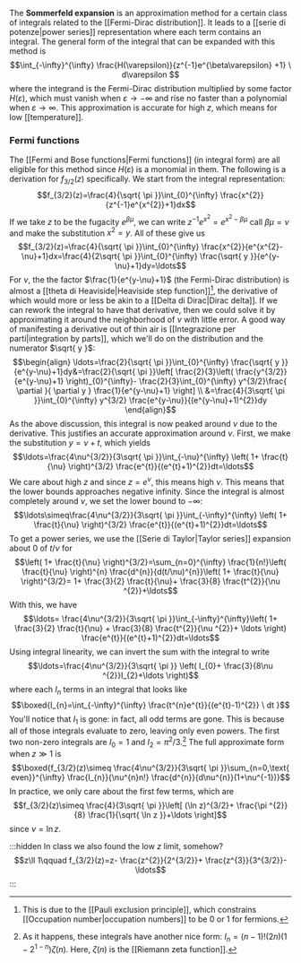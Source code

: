 The **Sommerfeld expansion** is an approximation method for a certain class of integrals related to the [[Fermi-Dirac distribution]]. It leads to a [[serie di potenze|power series]] representation where each term contains an integral. The general form of the integral that can be expanded with this method is
$$\int_{-\infty}^{\infty} \frac{H(\varepsilon)}{z^{-1}e^{\beta\varepsilon}
+1} \ d\varepsilon $$
where the integrand is the Fermi-Dirac distribution multiplied by some factor $H(\varepsilon)$, which must vanish when $\varepsilon\to-\infty$ and rise no faster than a polynomial when $\varepsilon\to \infty$. This approximation is accurate for high $z$, which means for low [[temperature]].
### Fermi functions
The [[Fermi and Bose functions|Fermi functions]] (in integral form) are all eligible for this method since $H(\varepsilon)$ is a monomial in them. The following is a derivation for $f_{3/2}(z)$ specifically. We start from the integral representation:
$$f_{3/2}(z)=\frac{4}{\sqrt{ \pi }}\int_{0}^{\infty} \frac{x^{2}}{z^{-1}e^{x^{2}}+1}dx$$
If we take $z$ to be the fugacity $e^{\beta \mu}$, we can write $z^{-1}e^{x^{2}}=e^{x^{2}-\beta \mu}$ call $\beta \mu=\nu$ and make the substitution $x^{2}=y$. All of these give us
$$f_{3/2}(z)=\frac{4}{\sqrt{ \pi }}\int_{0}^{\infty} \frac{x^{2}}{e^{x^{2}-\nu}+1}dx=\frac{4}{2\sqrt{ \pi }}\int_{0}^{\infty} \frac{\sqrt{ y }}{e^{y-\nu}+1}dy=\ldots$$
For $\nu$, the the factor $\frac{1}{e^{y-\nu}+1}$ (the Fermi-Dirac distribution) is almost a [[theta di Heaviside|Heaviside step function]][^1], the derivative of which would more or less be akin to a [[Delta di Dirac|Dirac delta]]. If we can rework the integral to have that derivative, then we could solve it by approximating it around the neighborhood of $\nu$ with little error. A good way of manifesting a derivative out of thin air is [[Integrazione per parti|integration by parts]], which we'll do on the distribution and the numerator $\sqrt{ y }$:
$$\begin{align}
\ldots=\frac{2}{\sqrt{ \pi }}\int_{0}^{\infty} \frac{\sqrt{ y }}{e^{y-\nu}+1}dy&=\frac{2}{\sqrt{ \pi }}\left[ \frac{2}{3}\left( \frac{y^{3/2}}{e^{y-\nu}+1} \right)_{0}^{\infty}- \frac{2}{3}\int_{0}^{\infty} y^{3/2}\frac{ \partial  }{ \partial y } \frac{1}{e^{y-\nu}+1} \right] \\
&=\frac{4}{3\sqrt{ \pi }}\int_{0}^{\infty} y^{3/2} \frac{e^{y-\nu}}{(e^{y-\nu}+1)^{2}}dy
\end{align}$$
As the above discussion, this integral is now peaked around $\nu$ due to the derivative. This justifies an accurate approximation around $\nu$. First, we make the substitution $y=\nu+t$, which yields
$$\ldots=\frac{4\nu^{3/2}}{3\sqrt{ \pi }}\int_{-\nu}^{\infty} \left( 1+ \frac{t}{\nu} \right)^{3/2} \frac{e^{t}}{(e^{t}+1)^{2}}dt=\ldots$$
We care about high $z$ and since $z=e^{\nu}$, this means high $\nu$. This means that the lower bounds approaches negative infinity. Since the integral is almost completely around $\nu$, we set the lower bound to $-\infty$:
$$\ldots\simeq\frac{4\nu^{3/2}}{3\sqrt{ \pi }}\int_{-\infty}^{\infty} \left( 1+ \frac{t}{\nu} \right)^{3/2} \frac{e^{t}}{(e^{t}+1)^{2}}dt=\ldots$$
To get a power series, we use the [[Serie di Taylor|Taylor series]] expansion about $0$ of $t/\nu$ for
$$\left( 1+ \frac{t}{\nu} \right)^{3/2}=\sum_{n=0}^{\infty} \frac{1}{n!}\left( \frac{t}{\nu} \right)^{n} \frac{d^{n}}{d(t/\nu)^{n}}\left( 1+ \frac{t}{\nu} \right)^{3/2}= 1+ \frac{3}{2} \frac{t}{\nu}+ \frac{3}{8} \frac{t^{2}}{\nu ^{2}}+\ldots$$
With this, we have
$$\ldots= \frac{4\nu^{3/2}}{3\sqrt{ \pi }}\int_{-\infty}^{\infty}\left( 1+ \frac{3}{2} \frac{t}{\nu} + \frac{3}{8} \frac{t^{2}}{\nu ^{2}}+ \ldots \right) \frac{e^{t}}{(e^{t}+1)^{2}}dt=\ldots$$
Using integral linearity, we can invert the sum with the integral to write
$$\ldots=\frac{4\nu^{3/2}}{3\sqrt{ \pi }} \left( I_{0}+ \frac{3}{8\nu ^{2}}I_{2}+\ldots \right)$$
where each $I_{n}$ terms in an integral that looks like
$$\boxed{I_{n}=\int_{-\infty}^{\infty} \frac{t^{n}e^{t}}{(e^{t}-1)^{2}} \ dt }$$
You'll notice that $I_{1}$ is gone: in fact, all odd terms are gone. This is because all of those integrals evaluate to zero, leaving only even powers. The first two non-zero integrals are $I_{0}=1$ and $I_{2}=\pi ^{2}/3$.[^2] The full approximate form when $z\gg 1$ is
$$\boxed{f_{3/2}(z)\simeq \frac{4\nu^{3/2}}{3\sqrt{ \pi }}\sum_{n=0,\text{ even}}^{\infty} \frac{I_{n}}{\nu^{n}n!} \frac{d^{n}}{d\nu^{n}}(1+\nu^{-1})}$$
In practice, we only care about the first few terms, which are
$$f_{3/2}(z)\simeq \frac{4}{3\sqrt{ \pi }}\left[ (\ln z)^{3/2}+ \frac{\pi ^{2}}{8} \frac{1}{\sqrt{ \ln z }}+\ldots \right]$$
since $\nu=\ln z$.

:::hidden
In class we also found the low $z$ limit, somehow?
$$z\ll 1\qquad f_{3/2}(z)=z- \frac{z^{2}}{2^{3/2}}+ \frac{z^{3}}{3^{3/2}}-\ldots$$
:::

[^1]: This is due to the [[Pauli exclusion principle]], which constrains [[Occupation number|occupation numbers]] to be $0$ or $1$ for fermions.
[^2]: As it happens, these integrals have another nice form: $I_{n}=(n-1)!(2n)(1-2^{1-n})\zeta(n)$. Here, $\zeta(n)$ is the [[Riemann zeta function]].